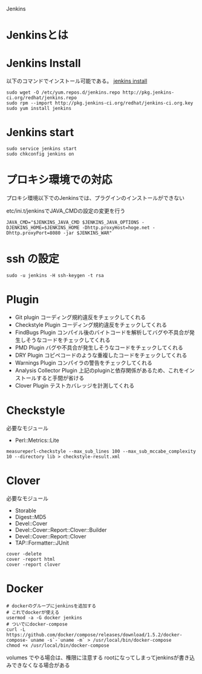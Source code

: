 Jenkins


# Jenkinsとは

# Jenkins Install
以下のコマンドでインストール可能である。
[jenkins install ](https://wiki.jenkins-ci.org/display/JENKINS/Installing+Jenkins+on+Red+Hat+distributions)

```
sudo wget -O /etc/yum.repos.d/jenkins.repo http://pkg.jenkins-ci.org/redhat/jenkins.repo
sudo rpm --import http://pkg.jenkins-ci.org/redhat/jenkins-ci.org.key
sudo yum install jenkins
```

# Jenkins start

```
sudo service jenkins start
sudo chkconfig jenkins on
```

# プロキシ環境での対応

プロキシ環境以下でのJenkinsでは、プラグインのインストールができない

etc/ini.t/jenkinsでJAVA_CMDの設定の変更を行う

```
JAVA_CMD="$JENKINS_JAVA_CMD $JENKINS_JAVA_OPTIONS -DJENKINS_HOME=$JENKINS_HOME -Dhttp.proxyHost=hoge.net -Dhttp.proxyPort=8080 -jar $JENKINS_WAR"
```

# ssh の設定

```
sudo -u jenkins -H ssh-keygen -t rsa
```

# Plugin

* Git plugin
コーディング規約違反をチェックしてくれる
* Checkstyle Plugin
 コーディング規約違反をチェックしてくれる
* FindBugs Plugin
コンパイル後のバイトコードを解析してバグや不具合が発生しそうなコードをチェックしてくれる
* PMD Plugin
 バグや不具合が発生しそうなコードをチェックしてくれる
* DRY Plugin
コピペコードのような重複したコードをチェックしてくれる
* Warnings Plugin
コンパイラの警告をチェックしてくれる
* Analysis Collector Plugin
上記のpluginと依存関係があるため、これをインストールすると手間が省ける
* Clover Plugin
テストカバレッジを計測してくれる


# Checkstyle

必要なモジュール

* Perl::Metrics::Lite

```
measureperl-checkstyle --max_sub_lines 100 --max_sub_mccabe_complexity 10 --directory lib > checkstyle-result.xml
```

# Clover

必要なモジュール

* Storable
* Digest::MD5
* Devel::Cover
* Devel::Cover::Report::Clover::Builder
* Devel::Cover::Report::Clover
* TAP::Formatter::JUnit

```
cover -delete
cover -report html
cover -report clover
```

# Docker

```
# dockerのグループにjenkinsを追加する
# これでdockerが使える
usermod -a -G docker jenkins
# ついでにdocker-compose
curl -L https://github.com/docker/compose/releases/download/1.5.2/docker-compose-`uname -s`-`uname -m` > /usr/local/bin/docker-compose
chmod +x /usr/local/bin/docker-compose
```

volumes でやる場合は、権限に注意する
rootになってしまってjenkinsが書き込みできなくなる場合がある


